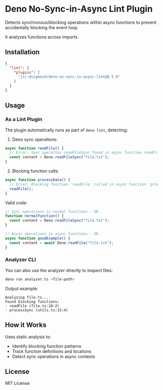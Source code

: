 # Deno No-Sync-in-Async Lint Plugin

Detects synchronous/blocking operations within async functions to prevent accidentally blocking the event loop.

It analyzes functions across imports.

## Installation

```json
{
  "lint": {
    "plugins": [
      "jsr:@sigmasd/deno-no-sync-in-async-lint@0.5.0"
    ]
  }
}
```

## Usage

### As a Lint Plugin

The plugin automatically runs as part of `deno lint`, detecting:

1. Deno sync operations:
```typescript
async function readFile() {
  // Error: Sync operation readFileSync found in async function readFile
  const content = Deno.readFileSync("file.txt");
}
```

2. Blocking function calls:
```typescript
async function processData() {
  // Error: Blocking function 'readFile' called in async function 'processData'
  readFile();
}
```

Valid code:
```typescript
// Sync operations in normal functions - OK
function normalFunction() {
  const content = Deno.readFileSync("file.txt");
}

// Async operations in async functions - OK
async function goodExample() {
  const content = await Deno.readFile("file.txt");
}
```

### Analyzer CLI

You can also use the analyzer directly to inspect files:

```bash
deno run analyzer.ts <file-path>
```

Output example:
```
Analyzing file.ts...
Found blocking functions:
- readFile (file.ts:10:2)
- processSync (utils.ts:15:4)
```

## How it Works

Uses static analysis to:
- Identify blocking function patterns
- Track function definitions and locations
- Detect sync operations in async contexts

## License

MIT License
